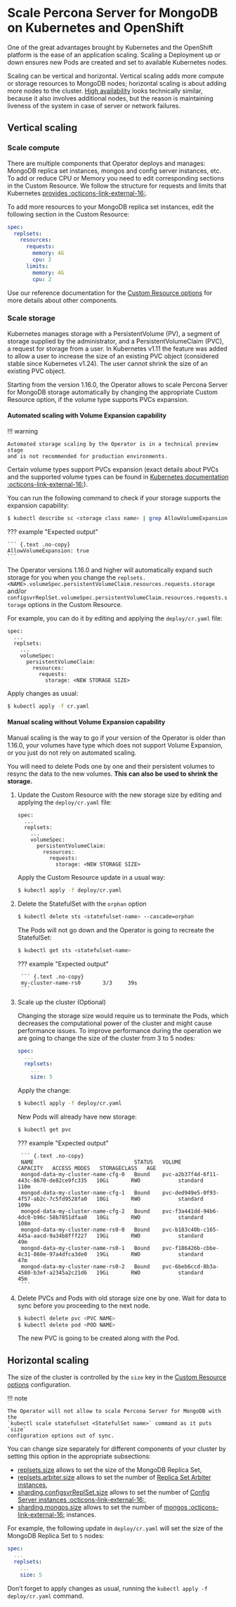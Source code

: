 # Scale Percona Server for MongoDB on Kubernetes and OpenShift

One of the great advantages brought by Kubernetes and the OpenShift platform is
the ease of an application scaling. Scaling a Deployment up or down ensures new
Pods are created and set to available Kubernetes nodes.

Scaling can be vertical and horizontal. Vertical scaling adds more compute or
storage resources to MongoDB nodes; horizontal scaling is about adding more
nodes to the cluster. [High availability](architecture.md#high-availability)
looks technically similar, because it also involves additional nodes, but the
reason is maintaining liveness of the system in case of server or network
failures.

## Vertical scaling

### Scale compute

There are multiple components that Operator deploys and manages: MongoDB replica
set instances, mongos and config server instances, etc. To add or reduce CPU or
Memory you need to edit corresponding sections in the Custom Resource. We follow
the structure for requests and limits that Kubernetes [provides  :octicons-link-external-16:](https://kubernetes.io/docs/concepts/configuration/manage-resources-containers/).

To add more resources to your MongoDB replica set instances, edit the following
section in the Custom Resource:

```yaml
spec:
  replsets:
    resources:
      requests: 
        memory: 4G
        cpu: 2
      limits:
        memory: 4G
        cpu: 2
```

Use our reference documentation for the [Custom Resource options](operator.md) 
for more details about other components.

### Scale storage

Kubernetes manages storage with a PersistentVolume (PV), a segment of
storage supplied by the administrator, and a PersistentVolumeClaim
(PVC), a request for storage from a user. In Kubernetes v1.11 the
feature was added to allow a user to increase the size of an existing
PVC object (considered stable since Kubernetes v1.24).
The user cannot shrink the size of an existing PVC object.

Starting from the version 1.16.0, the Operator allows to scale Percona Server
for MongoDB storage automatically by changing the appropriate Custom Resource
option, if the volume type supports PVCs expansion.

#### Automated scaling with Volume Expansion capability

!!! warning

    Automated storage scaling by the Operator is in a technical preview stage
    and is not recommended for production environments.

Certain volume types support PVCs expansion (exact details about
PVCs and the supported volume types can be found in [Kubernetes
documentation  :octicons-link-external-16:](https://kubernetes.io/docs/concepts/storage/persistent-volumes/#expanding-persistent-volumes-claims)).

You can run the following command to check if your storage supports the expansion capability:

``` {.bash data-prompt="$" }
$ kubectl describe sc <storage class name> | grep AllowVolumeExpansion
```

??? example "Expected output"

    ``` {.text .no-copy}
    AllowVolumeExpansion: true
    ```

The Operator versions 1.16.0 and higher will automatically expand such storage
for you when you change the
`replsets.<NAME>.volumeSpec.persistentVolumeClaim.resources.requests.storage`
and/or `configsvrReplSet.volumeSpec.persistentVolumeClaim.resources.requests.storage`
options in the Custom Resource.

For example, you can do it by editing and applying the `deploy/cr.yaml` file:

``` {.text .no-copy}
spec:
  ...
  replsets:
    ...
    volumeSpec:
      persistentVolumeClaim:
        resources:
          requests:
            storage: <NEW STORAGE SIZE>
```

Apply changes as usual:

``` {.bash data-prompt="$" }
$ kubectl apply -f cr.yaml
```

#### Manual scaling without Volume Expansion capability

Manual scaling is the way to go if your version of the Operator is older than
1.16.0, your volumes have type which does not support Volume Expansion, or you
just do not rely on automated scaling.

You will need to delete Pods one by one and their persistent volumes to resync 
the data to the new volumes. **This can also be used to shrink the storage.**

1. Update the Custom Resource with the new storage size by editing and applying
    the `deploy/cr.yaml` file:

    ``` {.text .no-copy}
    spec:
      ...
      replsets:
        ...
        volumeSpec:
          persistentVolumeClaim:
            resources:
              requests:
                storage: <NEW STORAGE SIZE>
    ```

    Apply the Custom Resource update in a usual way:

    ``` {.bash data-prompt="$" }
    $ kubectl apply -f deploy/cr.yaml
    ```

2. Delete the StatefulSet with the `orphan` option

    ``` {.bash data-prompt="$" }
    $ kubectl delete sts <statefulset-name> --cascade=orphan
    ```

    The Pods will not go down and the Operator is going to recreate
    the StatefulSet:

    ``` {.bash data-prompt="$" }
    $ kubectl get sts <statefulset-name>
    ```

    ??? example "Expected output"

        ``` {.text .no-copy}
        my-cluster-name-rs0       3/3     39s
        ```

3. Scale up the cluster (Optional)

    Changing the storage size would require us to terminate the Pods, which 
    decreases the computational power of the cluster and might cause performance 
    issues. To improve performance during the operation we are going to 
    change the size of the cluster from 3 to 5 nodes:

    ```yaml
    spec:
      ...
      replsets:
        ...
        size: 5
    ```
    
    Apply the change:
    
    ``` {.bash data-prompt="$" }
    $ kubectl apply -f deploy/cr.yaml
    ```

    New Pods will already have new storage:
    
    ``` {.bash data-prompt="$" }
    $ kubectl get pvc
    ```

    ??? example "Expected output"

        ``` {.text .no-copy}
        NAME                                STATUS   VOLUME                                     CAPACITY   ACCESS MODES   STORAGECLASS   AGE
        mongod-data-my-cluster-name-cfg-0   Bound    pvc-a2b37f4d-6f11-443c-8670-de82ce9fc335   10Gi       RWO            standard       110m
        mongod-data-my-cluster-name-cfg-1   Bound    pvc-ded949e5-0f93-4f57-ab2c-7c5fd9528fa0   10Gi       RWO            standard       109m
        mongod-data-my-cluster-name-cfg-2   Bound    pvc-f3a441dd-94b6-4dc0-b96c-58b7851dfaa0   10Gi       RWO            standard       108m
        mongod-data-my-cluster-name-rs0-0   Bound    pvc-b183c40b-c165-445a-aacd-9a34b8fff227   19Gi       RWO            standard       49m
        mongod-data-my-cluster-name-rs0-1   Bound    pvc-f186426b-cbbe-4c31-860e-97a4dfca3de0   19Gi       RWO            standard       47m
        mongod-data-my-cluster-name-rs0-2   Bound    pvc-6beb6ccd-8b3a-4580-b3ef-a2345a2c21d6   19Gi       RWO            standard       45m 
        ```

4. Delete PVCs and Pods with old storage size one by one. Wait for data to sync 
    before you proceeding to the next node.

    ``` {.bash data-prompt="$" }
    $ kubectl delete pvc <PVC NAME>
    $ kubectl delete pod <POD NAME>
    ```
    The new PVC is going to be created along with the Pod.

## Horizontal scaling

The size of the cluster is controlled by the `size` key in the
[Custom Resource options](operator.md)
configuration.

!!! note

    The Operator will not allow to scale Percona Server for MongoDB with the
    `kubectl scale statefulset <StatefulSet name>` command as it puts `size`
    configuration options out of sync.

You can change size separately for different components of your cluster by
setting this option in the appropriate subsections:

* [replsets.size](operator.md#replsetssize) allows to set the size of the
    MongoDB Replica Set,
* [replsets.arbiter.size](operator.md#replsetsarbitersize) allows to set the
    number of [Replica Set Arbiter instances](arbiter.md),
* [sharding.configsvrReplSet.size](operator.md#shardingconfigsvrreplsetsize)
    allows to set the number of [Config Server instances  :octicons-link-external-16:](https://docs.mongodb.com/manual/core/sharded-cluster-config-servers/),
* [sharding.mongos.size](operator.md#shardingmongossize) allows to set the
    number of [mongos  :octicons-link-external-16:](https://docs.mongodb.com/manual/core/sharded-cluster-query-router/)
    instances.

For example, the following update in `deploy/cr.yaml` will set the size of the
MongoDB Replica Set to `5` nodes:

```yaml
spec:
  ...
  replsets:
    ...
    size: 5
```

Don’t forget to apply changes as usual, running the
`kubectl apply -f deploy/cr.yaml` command.
